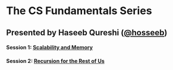 # The CS Fundamentals Series

## Presented by Haseeb Qureshi ([@hosseeb](twitter.com/hosseeb))

#### Session 1: [Scalability and Memory](./scalability-and-memory/scalability-and-memory.md)
#### Session 2: [Recursion for the Rest of Us](./recursion)
